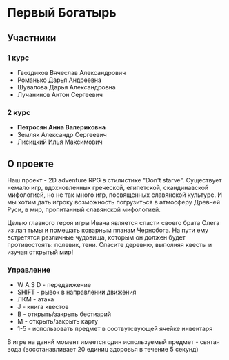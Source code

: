 # Первый Богатырь

## Участники
### 1 курс
- Гвоздиков Вячеслав Александрович
- Романько Дарья Андреевна
- Шувалова Дарья Александровна
- Лучанинов Антон Сергеевич
### 2 курс
- <b>Петросян Анна Валериковна</b>
- Земляк Александр Сергеевич
- Лисицкий Илья Максимович
## О проекте
Наш проект - 2D adventure RPG в стилистике "Don't starve". Существует немало игр, вдохновленных греческой, египетской, скандинавской мифологией, но не так много игр, посвященных славянской культуре. И мы хотим дать игроку возможность погрузиться в атмосферу Древней Руси, в мир, пропитанный славянской мифологией.

Целью главного героя игры Ивана является спасти своего брата Олега из лап тьмы и помешать коварным планам Чернобога. На пути ему встретятся различные чудовища, которым он должен будет противостоять: полевик, тени. Спасите деревню, выполняя квесты и изучая открытый мир!
### Управление
- W A S D - передвижение
- SHIFT - рывок в направлении движения
- ЛКМ - атака
- J - книга квестов
- B - открыть/закрыть бестиарий
- M - открыть/закрыть карту
- 1-5 - использовать предмет в соотвутсвующей ячейке инвентаря

В игре на даннй момент имеется один используемый предмет - святая вода (восстанавливает 20 единиц здоровья в течение 5 секунд)
